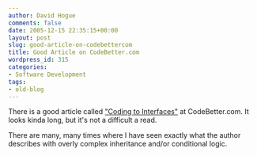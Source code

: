 ```yaml
---
author: David Hogue
comments: false
date: 2005-12-15 22:35:15+00:00
layout: post
slug: good-article-on-codebettercom
title: Good Article on CodeBetter.com
wordpress_id: 315
categories:
- Software Development
tags:
- old-blog
---
```


There is a good article called ["Coding to Interfaces"](http://codebetter.com/blogs/eric.wise/archive/2005/12/15/135686.aspx) at CodeBetter.com.  It looks kinda long, but it's not a difficult a read.

There are many, many times where I have seen exactly what the author describes with overly complex inheritance and/or conditional logic.
